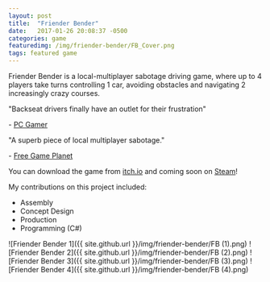```yaml
---
layout: post
title:  "Friender Bender"
date:   2017-01-26 20:08:37 -0500
categories: game
featuredimg: /img/friender-bender/FB_Cover.png
tags: featured game
---
```

Friender Bender is a local-multiplayer sabotage driving game, where up to 4 players take turns controlling 1 car, avoiding obstacles and navigating 2 increasingly crazy courses.

"Backseat drivers finally have an outlet for their frustration" 

\- [PC Gamer](http://www.pcgamer.com/free-games-of-the-week)

"A superb piece of local multiplayer sabotage." 

\- [Free Game Planet](https://www.freegameplanet.com/friender-bender-download-game/)

You can download the game from [itch.io](https://wickedly.itch.io/friender-bender) and coming soon on [Steam](https://steamcommunity.com/sharedfiles/filedetails/?id=816824713)!

My contributions on this project included:

* Assembly
* Concept Design
* Production
* Programming (C#)

![Friender Bender 1]({{ site.github.url }}/img/friender-bender/FB (1).png)
![Friender Bender 2]({{ site.github.url }}/img/friender-bender/FB (2).png)
![Friender Bender 3]({{ site.github.url }}/img/friender-bender/FB (3).png)
![Friender Bender 4]({{ site.github.url }}/img/friender-bender/FB (4).png)
